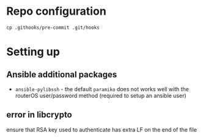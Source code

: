 # Repo configuration
`cp .githooks/pre-commit .git/hooks`

# Setting up
## Ansible additional packages
* `ansible-pylibssh` - the default `paramiko` does not works well with the routerOS user/password method (required to setup an ansible user)
## error in libcrypto
ensure that RSA key used to authenticate has extra LF on the end of the file